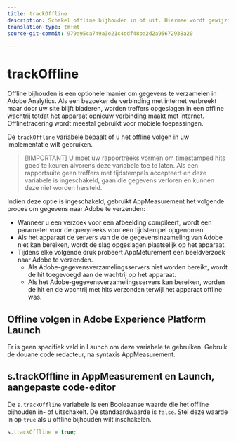 ```yaml
---
title: trackOffline
description: Schakel offline bijhouden in of uit. Hiermee wordt gewijzigd hoe AppMeturement gegevens verzamelt.
translation-type: tm+mt
source-git-commit: 979a95ca749a3e21c4ddf48ba2d2a95672938a20

---
```



# trackOffline

Offline bijhouden is een optionele manier om gegevens te verzamelen in Adobe Analytics. Als een bezoeker de verbinding met internet verbreekt maar door uw site blijft bladeren, worden treffers opgeslagen in een offline wachtrij totdat het apparaat opnieuw verbinding maakt met internet. Offlinetracering wordt meestal gebruikt voor mobiele toepassingen.

De `trackOffline` variabele bepaalt of u het offline volgen in uw implementatie wilt gebruiken.

> [!IMPORTANT] U moet uw rapportreeks vormen om timestamped hits goed te keuren alvorens deze variabele toe te laten. Als een rapportsuite geen treffers met tijdstempels accepteert en deze variabele is ingeschakeld, gaan die gegevens verloren en kunnen deze niet worden hersteld.

Indien deze optie is ingeschakeld, gebruikt AppMeasurement het volgende proces om gegevens naar Adobe te verzenden:

* Wanneer u een verzoek voor een afbeelding compileert, wordt een parameter voor de queryreeks voor een tijdstempel opgenomen.
* Als het apparaat de servers van de de gegevensinzameling van Adobe niet kan bereiken, wordt de slag opgeslagen plaatselijk op het apparaat.
* Tijdens elke volgende druk probeert AppMeturement een beeldverzoek naar Adobe te verzenden.
   * Als Adobe-gegevensverzamelingsservers niet worden bereikt, wordt de hit toegevoegd aan de wachtrij op het apparaat.
   * Als het Adobe-gegevensverzamelingsservers kan bereiken, worden de hit en de wachtrij met hits verzonden terwijl het apparaat offline was.

## Offline volgen in Adobe Experience Platform Launch

Er is geen specifiek veld in Launch om deze variabele te gebruiken. Gebruik de douane code redacteur, na syntaxis AppMeasurement.

## s.trackOffline in AppMeasurement en Launch, aangepaste code-editor

De `s.trackOffline` variabele is een Booleaanse waarde die het offline bijhouden in- of uitschakelt. De standaardwaarde is `false`. Stel deze waarde in op `true` als u offline bijhouden wilt inschakelen.

```js
s.trackOffline = true;
```
